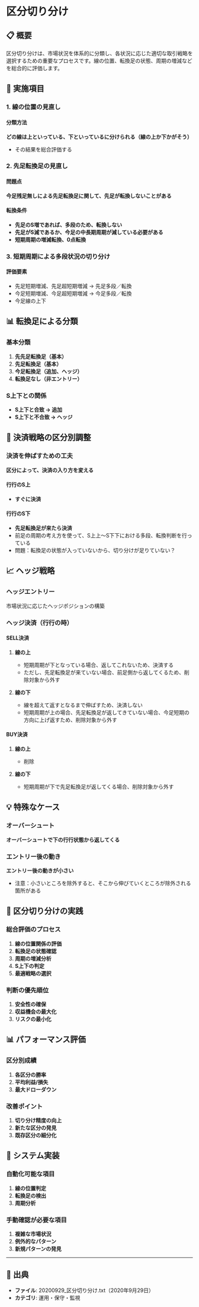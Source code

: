 # 区分切り分け

## 📋 概要

区分切り分けは、市場状況を体系的に分類し、各状況に応じた適切な取引戦略を選択するための重要なプロセスです。線の位置、転換足の状態、周期の増減などを総合的に評価します。

## 🎯 実施項目

### 1. 線の位置の見直し

#### 分類方法
**どの線は上といっている、下といっているに分けられる（線の上か下かがそう）**
- その結果を総合評価する

### 2. 先足転換足の見直し

#### 問題点
**今足残足無しによる先足転換足に関して、先足が転換しないことがある**

#### 転換条件
- **先足のS増であれば、多段のため、転換しない**
- **先足がS減であるか、今足の中長期周期が減している必要がある**
- **短期周期の増減転換、0点転換**

### 3. 短期周期による多段状況の切り分け

#### 評価要素
- 先足短期増減、先足超短期増減 → 先足多段／転換
- 今足短期増減、今足超短期増減 → 今足多段／転換
- 今足線の上下

## 📊 転換足による分類

### 基本分類
1. **先先足転換足（基本）**
2. **先足転換足（基本）**
3. **今足転換足（追加、ヘッジ）**
4. **転換足なし（非エントリー）**

### S上下との関係
- **S上下と合致 → 追加**
- **S上下と不合致 → ヘッジ**

## 🔧 決済戦略の区分別調整

### 決済を伸ばすための工夫
**区分によって、決済の入り方を変える**

#### 行行のS上
- **すぐに決済**

#### 行行のS下
- **先足転換足が来たら決済**
- 前足の周期の考え方を使って、S上上〜S下下における多段、転換判断を行っている
- 問題：転換足の状態が入っていないから、切り分けが足りていない？

## 📈 ヘッジ戦略

### ヘッジエントリー
市場状況に応じたヘッジポジションの構築

### ヘッジ決済（行行の時）

#### SELL決済
1. **線の上**
   - 短期周期が下となっている場合、返してこれないため、決済する
   - ただし、先足転換足が来ていない場合、前足側から返してくるため、削除対象から外す

2. **線の下**
   - 線を超えて返すとなるまで伸ばすため、決済しない
   - 短期周期が上の場合、先足転換足が返してきていない場合、今足短期の方向に上げ返すため、削除対象から外す

#### BUY決済
1. **線の上**
   - 削除

2. **線の下**
   - 短期周期が下で先足転換足が返してくる場合、削除対象から外す

## 💡 特殊なケース

### オーバーシュート
**オーバーシュートで下の行行状態から返してくる**

### エントリー後の動き
**エントリー後の動きが小さい**
- 注意：小さいところを除外すると、そこから伸びていくところが除外される箇所がある

## 🎯 区分切り分けの実践

### 総合評価のプロセス
1. **線の位置関係の評価**
2. **転換足の状態確認**
3. **周期の増減分析**
4. **S上下の判定**
5. **最適戦略の選択**

### 判断の優先順位
1. **安全性の確保**
2. **収益機会の最大化**
3. **リスクの最小化**

## 📊 パフォーマンス評価

### 区分別成績
1. **各区分の勝率**
2. **平均利益/損失**
3. **最大ドローダウン**

### 改善ポイント
1. **切り分け精度の向上**
2. **新たな区分の発見**
3. **既存区分の細分化**

## 🔧 システム実装

### 自動化可能な項目
1. **線の位置判定**
2. **転換足の検出**
3. **周期分析**

### 手動確認が必要な項目
1. **複雑な市場状況**
2. **例外的なパターン**
3. **新規パターンの発見**

---

## 📅 出典
- **ファイル**: 20200929_区分切り分け.txt（2020年9月29日）
- **カテゴリ**: 運用・保守・監視